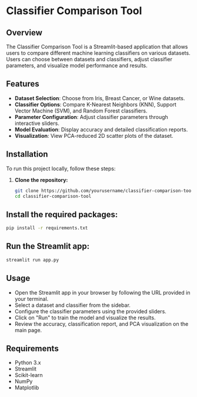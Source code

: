 # Classifier Comparison Tool

## Overview

The Classifier Comparison Tool is a Streamlit-based application that allows users to compare different machine learning classifiers on various datasets. Users can choose between datasets and classifiers, adjust classifier parameters, and visualize model performance and results.

## Features

- **Dataset Selection**: Choose from Iris, Breast Cancer, or Wine datasets.
- **Classifier Options**: Compare K-Nearest Neighbors (KNN), Support Vector Machine (SVM), and Random Forest classifiers.
- **Parameter Configuration**: Adjust classifier parameters through interactive sliders.
- **Model Evaluation**: Display accuracy and detailed classification reports.
- **Visualization**: View PCA-reduced 2D scatter plots of the dataset.

## Installation

To run this project locally, follow these steps:

1. **Clone the repository:**

   ```bash
   git clone https://github.com/yourusername/classifier-comparison-tool.git
   cd classifier-comparison-tool

## Install the required packages:
   ```bash
   pip install -r requirements.txt
```

## Run the Streamlit app:
   ```bash
   streamlit run app.py
```

## Usage
- Open the Streamlit app in your browser by following the URL provided in your terminal.
- Select a dataset and classifier from the sidebar.
- Configure the classifier parameters using the provided sliders.
- Click on "Run" to train the model and visualize the results.
- Review the accuracy, classification report, and PCA visualization on the main page.

## Requirements
- Python 3.x
- Streamlit
- Scikit-learn
- NumPy
- Matplotlib
